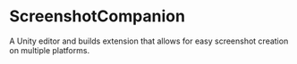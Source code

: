 # ScreenshotCompanion
A Unity editor and builds extension that allows for easy screenshot creation on multiple platforms.
